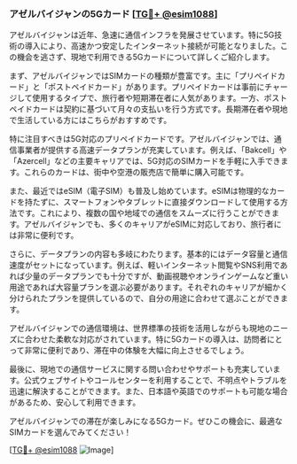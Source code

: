### アゼルバイジャンの5Gカード [[TG💪+ @esim1088](https://t.me/s/esim1088)]

アゼルバイジャンは近年、急速に通信インフラを発展させています。特に5G技術の導入により、高速かつ安定したインターネット接続が可能となりました。この機会を逃さず、現地で利用できる5Gカードについて詳しくご紹介します。

まず、アゼルバイジャンではSIMカードの種類が豊富です。主に「プリペイドカード」と「ポストペイドカード」があります。プリペイドカードは事前にチャージして使用するタイプで、旅行者や短期滞在者に人気があります。一方、ポストペイドカードは契約に基づいて月々の支払いを行う方式です。長期滞在者や現地で生活している方にはこちらがおすすめです。

特に注目すべきは5G対応のプリペイドカードです。アゼルバイジャンでは、通信事業者が提供する高速データプランが充実しています。例えば、「Bakcell」や「Azercell」などの主要キャリアでは、5G対応のSIMカードを手軽に入手できます。これらのカードは、街中や空港の販売店で簡単に購入可能です。

また、最近ではeSIM（電子SIM）も普及し始めています。eSIMは物理的なカードを持たずに、スマートフォンやタブレットに直接ダウンロードして使用する方法です。これにより、複数の国や地域での通信をスムーズに行うことができます。アゼルバイジャンでも、多くのキャリアがeSIMに対応しており、旅行者には非常に便利です。

さらに、データプランの内容も多岐にわたります。基本的にはデータ容量と通信速度がセットになっています。例えば、軽いインターネット閲覧やSNS利用であれば少量のデータプランでも十分ですが、動画視聴やオンラインゲームなど重い用途であれば大容量プランを選ぶ必要があります。それぞれのキャリアが細かく分けられたプランを提供しているので、自分の用途に合わせて選ぶことができます。

アゼルバイジャンでの通信環境は、世界標準の技術を活用しながらも現地のニーズに合わせた柔軟な対応がされています。特に5Gカードの導入は、訪問者にとって非常に便利であり、滞在中の体験を大幅に向上させるでしょう。

最後に、現地での通信サービスに関する問い合わせやサポートも充実しています。公式ウェブサイトやコールセンターを利用することで、不明点やトラブルを迅速に解決することができます。また、日本語や英語でのサポートも可能な場合があるため、安心して利用できます。

アゼルバイジャンでの滞在が楽しみになる5Gカード。ぜひこの機会に、最適なSIMカードを選んでみてください！

[[TG💪+ @esim1088](https://t.me/s/esim1088) ![Image](https://i.postimg.cc/Y0z9fWf4/image.png)]